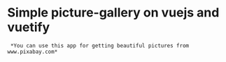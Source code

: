 # Simple picture-gallery on vuejs and vuetify

     *You can use this app for getting beautiful pictures from www.pixabay.com*
